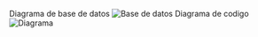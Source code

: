 Diagrama de base de datos
![Base de datos](https://github.com/user-attachments/assets/d7ec9c07-6f11-445a-b873-840678dc8635)
Diagrama de codigo
![Diagrama](https://github.com/user-attachments/assets/88ab7f37-503d-4539-9eaf-adbe4df02e1a)


